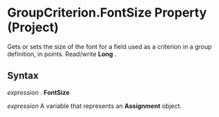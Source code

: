 
# GroupCriterion.FontSize Property (Project)

Gets or sets the size of the font for a field used as a criterion in a group definition, in points. Read/write  **Long** .


## Syntax

 _expression_ . **FontSize**

 _expression_ A variable that represents an **Assignment** object.

